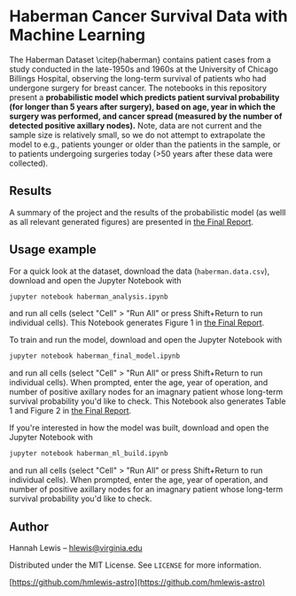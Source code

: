 # Haberman Cancer Survival Data with Machine Learning

The Haberman Dataset \citep{haberman} contains patient cases from a study conducted in the late-1950s and 1960s at the University of Chicago Billings Hospital, observing the long-term survival of patients who had undergone surgery for breast cancer. The notebooks in this repository present a **probabilistic model which predicts patient survival probability (for longer than 5 years after surgery), based on age, year in which the surgery was performed, and cancer spread (measured by the number of detected positive axillary nodes).** Note, data are not current and the sample size is relatively small, so we do not attempt to extrapolate the model to e.g., patients younger or older than the patients in the sample, or to patients undergoing surgeries today (>50 years after these data were collected).

## Results

A summary of the project and the results of the probabilistic model (as welll as all relevant generated figures) are presented in [the Final Report](Final_Report.pdf).

## Usage example

For a quick look at the dataset, download the data (``haberman.data.csv``), download and open the Jupyter Notebook with 
```sh
jupyter notebook haberman_analysis.ipynb
```
and run all cells (select "Cell" > "Run All" or press Shift+Return to run individual cells). This Notebook generates Figure 1 in [the Final Report](Final_Report.pdf). 

To train and run the model, download and open the Jupyter Notebook with
```sh
jupyter notebook haberman_final_model.ipynb
```
and run all cells (select "Cell" > "Run All" or press Shift+Return to run individual cells). When prompted, enter the age, year of operation, and number of positive axillary nodes for an imagnary patient whose long-term survival probability you'd like to check.  This Notebook also generates Table 1 and Figure 2 in [the Final Report](Final_Report.pdf). 

If you're interested in how the model was built, download and open the Jupyter Notebook with
```sh
jupyter notebook haberman_ml_build.ipynb
```
and run all cells (select "Cell" > "Run All" or press Shift+Return to run individual cells). When prompted, enter the age, year of operation, and number of positive axillary nodes for an imagnary patient whose long-term survival probability you'd like to check.

## Author

Hannah Lewis – hlewis@virginia.edu

Distributed under the MIT License. See ``LICENSE`` for more information.

[https://github.com/hmlewis-astro](https://github.com/hmlewis-astro)
